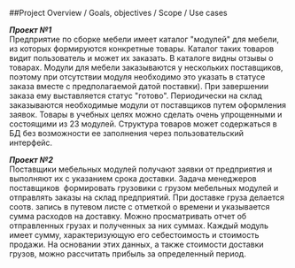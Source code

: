 ##Project Overview / Goals, objectives / Scope / Use cases

**_Проект №1_**     
Предприятие по сборке мебели имеет каталог "модулей" для мебели, из которых формируются конкретные товары. Каталог таких товаров видит пользователь и может их заказать. В каталоге видны отзывы о товарах. Модули для мебели заказываются у нескольких поставщиков, поэтому при отсутствии модуля необходимо это указать в статусе заказа вместе с предполагаемой датой поставки). При завершении заказа ему выставляется статус "готово". Периодически на склад заказываются необходимые модули от поставщиков путем оформления заявок. Товары в учебных целях можно сделать очень упрощенными и состоящими из 2­3 модулей. Структура товаров может содержаться в БД без возможности ее заполнения через пользовательский интерфейс.

**_Проект №2_**     
Поставщики мебельных модулей получают заявки от предприятия и выполняют их с указанием срока доставки. Задача менеджеров поставщиков ­ формировать грузовики с грузом мебельных модулей и отправлять заказы на склад предприятий. При доставке груза делается соотв. запись в путевом листе с отметкой о времени и указывается сумма расходов на доставку. Можно просматривать отчет об отправленных грузах и полученных за них суммах. Каждый модуль имеет сумму, характеризующую его себестоимость и стоимость продажи. На основании этих данных, а также стоимости доставки грузов, можно рассчитать прибыль за определенный период.
